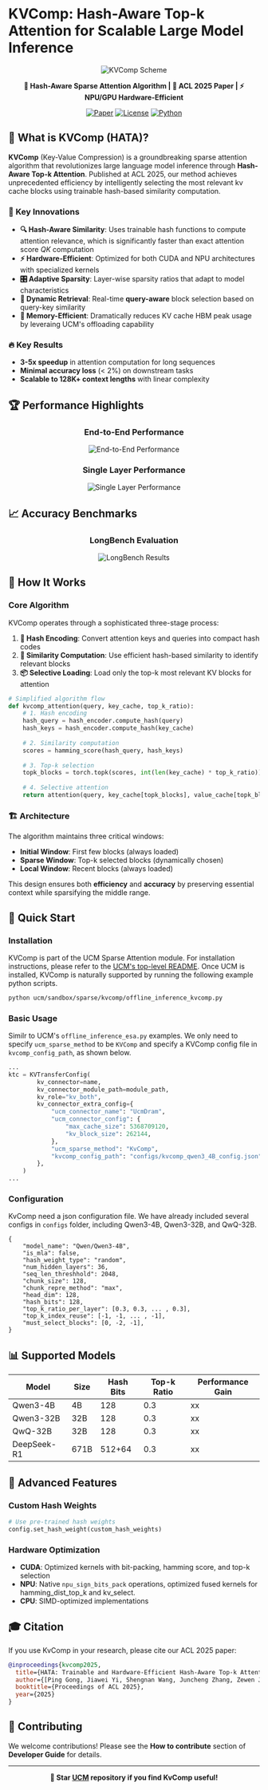 # KVComp: Hash-Aware Top-k Attention for Scalable Large Model Inference

<div align="center">

![KVComp Scheme](../../_static/images/kvcomp_scheme.jpg)

**🚀 Hash-Aware Sparse Attention Algorithm | 📄 ACL 2025 Paper | ⚡ NPU/GPU Hardware-Efficient**

[![Paper](https://img.shields.io/badge/Paper-ACL%202025-blue)](../../_static/paper/kvcomp-ACL-2025-paper.pdf)
[![License](https://img.shields.io/badge/License-MIT-green.svg)](https://github.com/ModelEngine-Group/unified-cache-management/blob/main/LICENSE)
[![Python](https://img.shields.io/badge/Python-3.10+-blue.svg)](https://python.org)

</div>

## 🌟 What is KVComp (HATA)?

**KVComp** (Key-Value Compression) is a groundbreaking sparse attention algorithm that revolutionizes large language model inference through **Hash-Aware Top-k Attention**. Published at ACL 2025, our method achieves unprecedented efficiency by intelligently selecting the most relevant kv cache blocks using trainable hash-based similarity computation.

### 🎯 Key Innovations

- **🔍 Hash-Aware Similarity**: Uses trainable hash functions to compute attention relevance, which is significantly faster than exact attention score $QK$ computation 
- **⚡ Hardware-Efficient**: Optimized for both CUDA and NPU architectures with specialized kernels
- **🎛️ Adaptive Sparsity**: Layer-wise sparsity ratios that adapt to model characteristics
- **🔄 Dynamic Retrieval**: Real-time **query-aware** block selection based on query-key similarity
- **💾 Memory-Efficient**: Dramatically reduces KV cache HBM peak usage by leveraing UCM's offloading capability

### 🔥 Key Results
- **3-5x speedup** in attention computation for long sequences
- **Minimal accuracy loss** (< 2%) on downstream tasks
- **Scalable to 128K+ context lengths** with linear complexity

## 🏆 Performance Highlights

<div align="center">

### End-to-End Performance
![End-to-End Performance](../../_static/images/kvcomp_end_to_end_performance.jpg)

### Single Layer Performance  
![Single Layer Performance](../../_static/images/kvcomp_single_layer_performance.jpg)

</div>

## 📈 Accuracy Benchmarks


<div align="center">

### LongBench Evaluation
![LongBench Results](../../_static/images/kvcomp_longbench.jpg)

</div>



## 🧠 How It Works

### Core Algorithm

KVComp operates through a sophisticated three-stage process:

1. **🔐 Hash Encoding**: Convert attention keys and queries into compact hash codes
2. **🎯 Similarity Computation**: Use efficient hash-based similarity to identify relevant blocks  
3. **📦 Selective Loading**: Load only the top-k most relevant KV blocks for attention

```python
# Simplified algorithm flow
def kvcomp_attention(query, key_cache, top_k_ratio):
    # 1. Hash encoding
    hash_query = hash_encoder.compute_hash(query)
    hash_keys = hash_encoder.compute_hash(key_cache)
    
    # 2. Similarity computation  
    scores = hamming_score(hash_query, hash_keys)
    
    # 3. Top-k selection
    topk_blocks = torch.topk(scores, int(len(key_cache) * top_k_ratio))
    
    # 4. Selective attention
    return attention(query, key_cache[topk_blocks], value_cache[topk_blocks])
```


### 🏗️ Architecture

The algorithm maintains three critical windows:
- **Initial Window**: First few blocks (always loaded)
- **Sparse Window**: Top-k selected blocks (dynamically chosen)
- **Local Window**: Recent blocks (always loaded)

This design ensures both **efficiency** and **accuracy** by preserving essential context while sparsifying the middle range.

## 🚀 Quick Start

### Installation

KVComp is part of the UCM Sparse Attention module. For installation instructions, please refer to the [UCM's top-level README](https://github.com/ModelEngine-Group/unified-cache-management). Once UCM is installed, KVComp is naturally supported by running the following example python scripts.

```bash
python ucm/sandbox/sparse/kvcomp/offline_inference_kvcomp.py
```

### Basic Usage
Similr to UCM's `offline_inference_esa.py` examples. We only need to specify `ucm_sparse_method` to be `KVComp` and specify a KVComp config file in `kvcomp_config_path`, as shown below.

```python
...
ktc = KVTransferConfig(
        kv_connector=name,
        kv_connector_module_path=module_path,
        kv_role="kv_both",
        kv_connector_extra_config={
            "ucm_connector_name": "UcmDram",
            "ucm_connector_config": {
                "max_cache_size": 5368709120,
                "kv_block_size": 262144,
            },
            "ucm_sparse_method": "KvComp",
            "kvcomp_config_path": "configs/kvcomp_qwen3_4B_config.json",
        },
    )
...
```

### Configuration
KvComp need a json configuration file. We have already included several configs in `configs` folder, including Qwen3-4B, Qwen3-32B, and QwQ-32B.

```text
{
    "model_name": "Qwen/Qwen3-4B",
    "is_mla": false,
    "hash_weight_type": "random",
    "num_hidden_layers": 36,
    "seq_len_threshhold": 2048,
    "chunk_size": 128,
    "chunk_repre_method": "max",
    "head_dim": 128,
    "hash_bits": 128,
    "top_k_ratio_per_layer": [0.3, 0.3, ... , 0.3],
    "top_k_index_reuse": [-1, -1, ... , -1],
    "must_select_blocks": [0, -2, -1],
}
```

## 📊 Supported Models

| Model | Size | Hash Bits | Top-k Ratio | Performance Gain |
|-------|------|-----------|-------------|------------------|
| Qwen3-4B | 4B | 128 | 0.3 | xx |
| Qwen3-32B | 32B | 128 | 0.3 | xx |
| QwQ-32B | 32B | 128 | 0.3 | xx |
| DeepSeek-R1 | 671B | 512+64 | 0.3 | xx |

## 🔧 Advanced Features


### Custom Hash Weights
```python
# Use pre-trained hash weights
config.set_hash_weight(custom_hash_weights)
```

### Hardware Optimization
- **CUDA**: Optimized kernels with bit-packing, hamming score, and top-k selection
- **NPU**: Native `npu_sign_bits_pack` operations, optimized fused kernels for hamming_dist_top_k and kv_select.
- **CPU**: SIMD-optimized implementations




## 🎓 Citation

If you use KvComp in your research, please cite our ACL 2025 paper:

```bibtex
@inproceedings{kvcomp2025,
  title={HATA: Trainable and Hardware-Efficient Hash-Aware Top-k Attention for Scalable Large Model Inference},
  author={[Ping Gong, Jiawei Yi, Shengnan Wang, Juncheng Zhang, Zewen Jin, Ouxiang Zhou, Ruibo Liu, Guanbin Xu, Youhui Bai, Bowen Ye, Kun Yuan, Tong Yang, Gong Zhang, Renhai Chen, Feng Wu, Cheng Li]},
  booktitle={Proceedings of ACL 2025},
  year={2025}
}
```

## 🤝 Contributing

We welcome contributions! Please see the **How to contribute** section of **Developer Guide** for details.


---

<div align="center">

**🌟 Star [UCM](https://github.com/ModelEngine-Group/unified-cache-management) repository if you find KvComp useful!**

</div>
